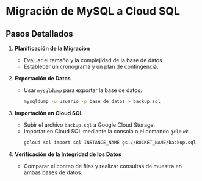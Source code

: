 # Migración de MySQL a Cloud SQL

## Pasos Detallados
1. **Planificación de la Migración**
   - Evaluar el tamaño y la complejidad de la base de datos.
   - Establecer un cronograma y un plan de contingencia.

2. **Exportación de Datos**
   - Usar `mysqldump` para exportar la base de datos:
     ```bash
     mysqldump -u usuario -p base_de_datos > backup.sql
     ```

3. **Importación en Cloud SQL**
   - Subir el archivo `backup.sql` a Google Cloud Storage.
   - Importar en Cloud SQL mediante la consola o el comando `gcloud`:
     ```bash
     gcloud sql import sql INSTANCE_NAME gs://BUCKET_NAME/backup.sql
     ```

4. **Verificación de la Integridad de los Datos**
   - Comparar el conteo de filas y realizar consultas de muestra en ambas bases de datos.

